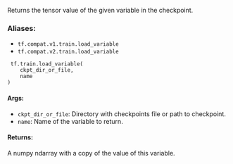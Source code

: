 
Returns the tensor value of the given variable in the checkpoint.
### Aliases:
- `tf.compat.v1.train.load_variable`
- `tf.compat.v2.train.load_variable`

```
 tf.train.load_variable(
    ckpt_dir_or_file,
    name
)
```
#### Args:
- `ckpt_dir_or_file`: Directory with checkpoints file or path to checkpoint.
- `name`: Name of the variable to return.
#### Returns:

A numpy ndarray with a copy of the value of this variable.
